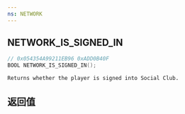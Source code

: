 ```yaml
---
ns: NETWORK
---
```

## NETWORK_IS_SIGNED_IN

```c
// 0x054354A99211EB96 0xADD0B40F
BOOL NETWORK_IS_SIGNED_IN();
```

```
Returns whether the player is signed into Social Club.  
```

## 返回值
